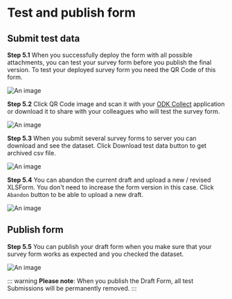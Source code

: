 # Test and publish form

## Submit test data

**Step 5.1** When you successfully deploy the form with all possible attachments, you can test your survey form before you publish the final version. To test your deployed survey form you need the QR Code of this form.

![An image](/images/s5_1-draftQRCode.png)

**Step 5.2** Click QR Code image and scan it with your [ODK Collect](/guide/15-odk-collect.html) application or download it to share with your colleagues who will test the survey form.

![An image](/images/s5_2-DownloadDraftQRCode.png)

**Step 5.3** When you submit several survey forms to server you can download and see the dataset. Click Download test data button to get archived csv file.

![An image](/images/s5_3-GetDraftData.png)

**Step 5.4** You can abandon the current draft and upload a new / revised XLSForm. You don't need to increase the form version in this case. Click `Abandon` button to be able to upload a new draft.

![An image](/images/s5_4-AbandonDraft.png)

## Publish form

**Step 5.5** You can publish your draft form when you make sure that your survey form works as expected and you checked the dataset.

![An image](/images/s5_5-PublishForm.png)

::: warning
**Please note**: When you publish the Draft Form, all test Submissions will be permanently removed.
:::
